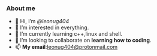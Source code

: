 ### About me
- 👋 Hi, I’m *@leonug404*
- 👀 I’m interested in everything.
- 🌱 I’m currently learning c++,linux and shell.
- 💞️ I’m looking to collaborate on **learning how to coding**.
- 📫 **My email**:leonug404@protonmail.com

<!---
leonug404/leonug404 is a ✨ special ✨ repository because its `README.md` (this file) appears on your GitHub profile.
You can click the Preview link to take a look at your changes.
--->
